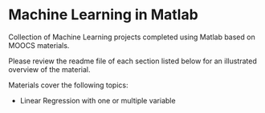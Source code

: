 # Machine Learning in Matlab

Collection of Machine Learning projects completed using Matlab based on MOOCS materials.

Please review the readme file of each section listed below for an illustrated overview of the material.

Materials cover the following topics:

- Linear Regression with one or multiple variable
